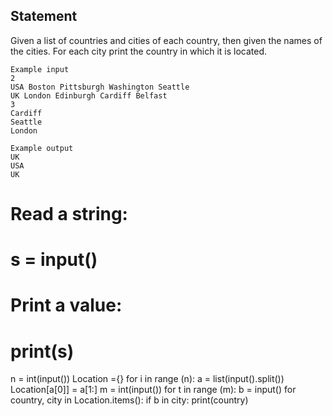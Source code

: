 ## Statement
Given a list of countries and cities of each country, then given the names of the cities. For each city print the country in which it is located.
```
Example input
2
USA Boston Pittsburgh Washington Seattle
UK London Edinburgh Cardiff Belfast
3
Cardiff
Seattle
London

Example output
UK
USA
UK
```
# Read a string:
# s = input()
# Print a value:
# print(s)
n = int(input())
Location ={}
for i in range (n):
    a = list(input().split())
    Location[a[0]] = a[1:]
m = int(input())
for t in range (m):
    b = input()
    for country, city in Location.items():
        if b in city:
            print(country)
